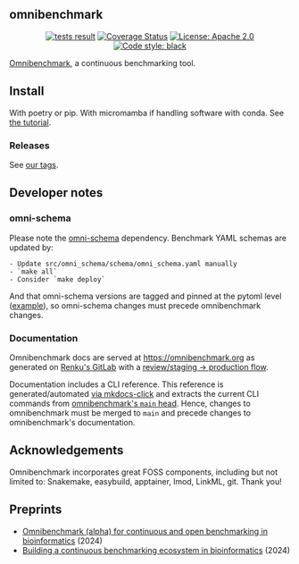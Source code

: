 ## omnibenchmark

<p align="center">
<a href="https://github.com/omnibenchmark/omnibenchmark/tree/refs/heads/main"><img alt="tests result" src="https://github.com/omnibenchmark/omnibenchmark/workflows/Tests/badge.svg?branch=main"></a>
<a href="https://github.com/omnibenchmark/omnibenchmark"><img alt="Coverage Status" src="./reports/coverage.svg"></a>
<a href="https://github.com/omnibenchmark/omnibenchmark/blob/main/LICENSE"><img alt="License: Apache 2.0" src="https://img.shields.io/badge/License-Apache_2.0-blue.svg"></a>
<a href="https://github.com/psf/black"><img alt="Code style: black" src="https://img.shields.io/badge/code%20style-black-000000.svg"></a>
</p>

[Omnibenchmark](https://omnibenchmark.org), a continuous benchmarking tool.

## Install

With poetry or pip. With micromamba if handling software with conda. See [the tutorial](https://omnibenchmark.org/tutorial/).

### Releases

See [our tags](https://github.com/omnibenchmark/omnibenchmark/tags).

## Developer notes

### omni-schema

Please note the [omni-schema](https://github.com/omnibenchmark/omni-schema) dependency. Benchmark YAML schemas are updated by:

```
- Update src/omni_schema/schema/omni_schema.yaml manually
- `make all`
- Consider `make deploy`
```

And that omni-schema versions are tagged and pinned at the pytoml level ([example](https://github.com/omnibenchmark/omnibenchmark/blob/2ce768bb2cfb693f3e555f751979093964eef63b/pyproject.toml#L38)), so omni-schema changes must precede omnibenchmark changes.

### Documentation

Omnibenchmark docs are served at https://omnibenchmark.org as generated on [Renku's GitLab](https://gitlab.renkulab.io/omnibenchmark/omni_site) with a [review/staging -> production flow](https://gitlab.renkulab.io/omnibenchmark/omni_site/-/blob/master/.gitlab-ci.yml?ref_type=heads).

Documentation includes a CLI reference. This reference is generated/automated [via mkdocs-click](https://gitlab.renkulab.io/omnibenchmark/omni_site/-/blob/master/docs/reference.md?ref_type=heads) and extracts the current CLI commands from [omnibenchmark's `main` head](https://gitlab.renkulab.io/omnibenchmark/omni_site/-/blob/master/requirements.txt?ref_type=heads#L7). Hence, changes to omnibenchmark must be merged to `main` and precede changes to omnibenchmark's documentation.

## Acknowledgements

Omnibenchmark incorporates great FOSS components, including but not limited to: Snakemake, easybuild, apptainer, lmod, LinkML, git. Thank you!

## Preprints

- [Omnibenchmark (alpha) for continuous and open benchmarking in bioinformatics](https://arxiv.org/abs/2409.17038) (2024)
- [Building a continuous benchmarking ecosystem in bioinformatics](https://arxiv.org/abs/2409.15472) (2024)
